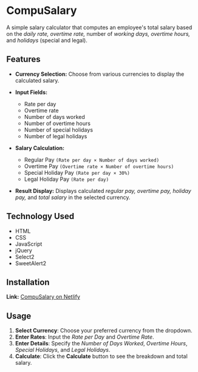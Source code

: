 # CompuSalary
A simple salary calculator that computes an employee's total salary based on the *daily rate, overtime rate,* number of *working days, overtime hours,* and *holidays* (special and legal).

## Features 
- **Currency Selection:** Choose from various currencies to display the calculated salary.
- **Input Fields:**
  - Rate per day  
  - Overtime rate
  - Number of days worked 
  - Number of overtime hours 
  - Number of special holidays
  - Number of legal holidays
       
- **Salary Calculation:**
  - Regular Pay `(Rate per day × Number of days worked)`
  - Overtime Pay `(Overtime rate × Number of overtime hours)`
  - Special Holiday Pay `(Rate per day × 30%)`
  - Legal Holiday Pay `(Rate per day)`
      
- **Result Display:** Displays calculated *regular pay, overtime pay, holiday pay,* and *total salary* in the selected currency.

## Technology Used
- HTML
- CSS
- JavaScript 
- jQuery
- Select2
- SweetAlert2

## Installation 
**Link:** [CompuSalary on Netlify](https://compusalary.netlify.app)

## Usage 
1. **Select Currency**: Choose your preferred currency from the dropdown.
2. **Enter Rates**: Input the *Rate per Day* and *Overtime Rate*.
3. **Enter Details**: Specify the *Number of Days Worked*, *Overtime Hours*, *Special Holidays*, and *Legal Holidays*.
4. **Calculate**: Click the **Calculate** button to see the breakdown and total salary.
